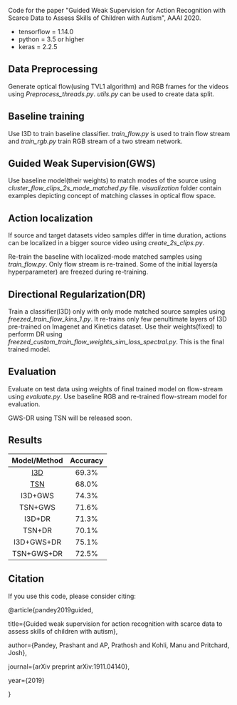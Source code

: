 Code for the paper "Guided Weak Supervision for Action Recognition with Scarce Data to Assess Skills of Children with Autism", AAAI 2020.

- tensorflow = 1.14.0
- python = 3.5 or higher
- keras = 2.2.5

## Data Preprocessing
Generate optical flow(using TVL1 algorithm) and RGB frames for the videos using *Preprocess_threads.py*. *utils.py* can be used to create data split.

## Baseline training
Use I3D to train baseline classifier. *train_flow.py* is used to train flow stream and *train_rgb.py* train RGB stream of a two stream network.

## Guided Weak Supervision(GWS)
Use baseline model(their weights) to match modes of the source using *cluster_flow_clips_2s_mode_matched.py* file.
*visualization* folder contain examples depicting concept of matching classes in optical flow space.

## Action localization
If source and target datasets video samples differ in time duration, actions can be localized in a bigger source video using 
*create_2s_clips.py*.

Re-train the baseline with localized-mode matched samples using *train_flow.py*. Only flow stream is re-trained. Some of the
initial layers(a hyperparameter) are freezed during re-training.

## Directional Regularization(DR)
Train a classifier(I3D) only with only mode matched source samples using *freezed_train_flow_kins_1.py*. It re-trains only 
few penultimate layers of I3D pre-trained on Imagenet and Kinetics dataset. Use their weights(fixed) to perforrm DR using *freezed_custom_train_flow_weights_sim_loss_spectral.py*. This is the final trained model.

## Evaluation
Evaluate on test data using weights of final trained model on flow-stream using *evaluate.py*. Use baseline RGB and re-trained flow-stream model
for evaluation.

GWS-DR using TSN will be released soon.

## Results
| Model/Method | Accuracy |
| :---:         |     :---:      |          
| [I3D](https://arxiv.org/pdf/1705.07750.pdf)   | 69.3%    | 
| [TSN](https://wanglimin.github.io/papers/WangXWQLTV_ECCV16.pdf)    |   68.0%     | 
| I3D+GWS    |  74.3%     | 
| TSN+GWS    | 71.6%  | 
| I3D+DR     | 71.3%  | 
| TSN+DR      | 70.1% | 
| I3D+GWS+DR    | 75.1% | 
| TSN+GWS+DR      | 72.5% | 

## Citation

If you use this code, please consider citing:

@article{pandey2019guided,

  title={Guided weak supervision for action recognition with scarce data to assess skills of children with autism},
  
  author={Pandey, Prashant and AP, Prathosh and Kohli, Manu and Pritchard, Josh},
  
  journal={arXiv preprint arXiv:1911.04140},
  
  year={2019}
  
}

